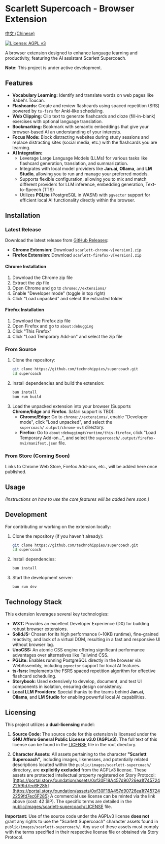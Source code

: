 # Scarlett Supercoach - Browser Extension

[中文 (Chinese)](./README.zh.md)

[![License: AGPL v3](https://img.shields.io/badge/License-AGPL%20v3-blue.svg)](https://www.gnu.org/licenses/agpl-3.0)
<!-- Add other badges later: build status, version, etc. -->

A browser extension designed to enhance language learning and productivity, featuring the AI assistant Scarlett Supercoach.

**Note:** This project is under active development.

## Features

*   **Vocabulary Learning:** Identify and translate words on web pages like Babel's Toucan.
*   **Flashcards:** Create and review flashcards using spaced repetition (SRS) powered by `ts-fsrs` for Anki-like scheduling.
*   **Web Clipping:** Clip text to generate flashcards and cloze (fill-in-blank) exercises with optional language translation.
*   **Bookmarking:** Bookmark with semantic embeddings that give your browser-based AI an understanding of your interests.
*   **Focus Mode:** Block distracting websites during study sessions and replace distracting sites (social media, etc.) with the flashcards you are learning.
*   **AI Integration:**
    *   Leverage Large Language Models (LLMs) for various tasks like flashcard generation, translation, and summarization.
    *   Integrates with local model providers like **Jan.ai**, **Ollama**, and **LM Studio**, allowing you to run and manage your preferred models.
    *   Supports flexible configuration, allowing you to mix and match different providers for LLM inference, embedding generation, Text-to-Speech (TTS)
    *   Utilizes **PGLite** (PostgreSQL in WASM) with `pgvector` support for efficient local AI functionality directly within the browser.

## Installation

### Latest Release

Download the latest release from [GitHub Releases](https://github.com/technohippies/scarlett/releases):

- **Chrome Extension**: Download `scarlett-chrome-v[version].zip`
- **Firefox Extension**: Download `scarlett-firefox-v[version].zip`

#### Chrome Installation
1. Download the Chrome zip file
2. Extract the zip file
3. Open Chrome and go to `chrome://extensions/`
4. Enable "Developer mode" (toggle in top right)
5. Click "Load unpacked" and select the extracted folder

#### Firefox Installation
1. Download the Firefox zip file
2. Open Firefox and go to `about:debugging`
3. Click "This Firefox"
4. Click "Load Temporary Add-on" and select the zip file

### From Source

1.  Clone the repository:
    ```bash
    git clone https://github.com/technohippies/supercoach.git
    cd supercoach
    ```
2.  Install dependencies and build the extension:
    ```bash
    bun install
    bun run build
    ```
3.  Load the unpacked extension into your browser (Supports **Chrome/Edge** and **Firefox**. Safari support is TBD):
    *   **Chrome/Edge:** Go to `chrome://extensions/`, enable "Developer mode", click "Load unpacked", and select the `supercoach/.output/chrome-mv3` directory.
    *   **Firefox:** Go to `about:debugging#/runtime/this-firefox`, click "Load Temporary Add-on...", and select the `supercoach/.output/firefox-mv2/manifest.json` file.

### From Store (Coming Soon)

Links to Chrome Web Store, Firefox Add-ons, etc., will be added here once published.

## Usage

*(Instructions on how to use the core features will be added here soon.)*

## Development

For contributing or working on the extension locally:

1.  Clone the repository (if you haven't already):
    ```bash
    git clone https://github.com/technohippies/supercoach.git
    cd supercoach
    ```
2.  Install dependencies:
    ```bash
    bun install
    ```
3.  Start the development server:
    ```bash
    bun run dev
    ```

## Technology Stack

This extension leverages several key technologies:

*   **WXT:** Provides an excellent Developer Experience (DX) for building robust browser extensions.
*   **SolidJS:** Chosen for its high performance (~10KB runtime), fine-grained reactivity, and lack of a virtual DOM, resulting in a fast and responsive UI without browser lag.
*   **UnoCSS:** An atomic CSS engine offering significant performance advantages over alternatives like Tailwind CSS.
*   **PGLite:** Enables running PostgreSQL directly in the browser via WebAssembly, including `pgvector` support for local AI features.
*   **ts-fsrs:** Implements the FSRS spaced repetition algorithm for effective flashcard scheduling.
*   **Storybook:** Used extensively to develop, document, and test UI components in isolation, ensuring design consistency. 
*   **Local LLM Providers:** Special thanks to the teams behind **Jan.ai**, **Ollama**, and **LM Studio** for enabling powerful local AI capabilities.

## Licensing

This project utilizes a **dual-licensing** model:

1.  **Source Code:** The source code for this extension is licensed under the **GNU Affero General Public License v3.0 (AGPLv3)**. The full text of this license can be found in the [LICENSE](./LICENSE) file in the root directory.

2.  **Character Assets:** All assets pertaining to the character **"Scarlett Supercoach"**, including images, likenesses, and potentially related descriptions located within the `public/images/scarlett-supercoach/` directory, are **explicitly excluded** from the AGPLv3 license. These assets are protected intellectual property registered on Story Protocol:
    [https://portal.story.foundation/assets/0xf30F18A457d90726ea1f7457242259fd7ec6F285](https://portal.story.foundation/assets/0xf30F18A457d90726ea1f7457242259fd7ec6F285)
    A commercial use license can be minted via the link above (cost: 42 $IP). The specific terms are detailed in the [public/images/scarlett-supercoach/LICENSE](./public/images/scarlett-supercoach/LICENSE) file.

**Important:** Use of the source code under the AGPLv3 license **does not** grant any rights to use the "Scarlett Supercoach" character assets found in `public/images/scarlett-supercoach/`. Any use of these assets must comply with the terms specified in their respective license file or obtained via Story Protocol.